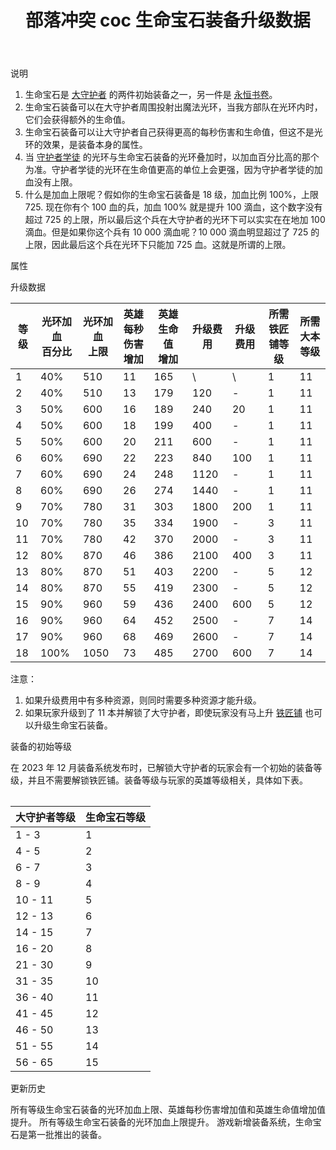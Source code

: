 ﻿---
title: "部落冲突 coc 生命宝石装备升级数据"
navTitle: "生命宝石"
shownTitle: "生命宝石"
description: "生命宝石是大守护者的两件初始装备之一。生命宝石装备可以在大守护者周围投射出魔法光环，当我方部队在光环内时，它们会获得额外的生命值。当守护者学徒的光环与生命宝石装备的光环叠加时，以加血百分比高的那个为准。"
module: upgrade-home
imgFolder: home_heroes/0781
wiki: https://clashofclans.fandom.com/wiki/Life_Gem
canonical: /upgrade/0781-Life-Gem
---

<UnitInfo :folder="$frontmatter.imgFolder" imgSrc="Life_Gem_info.png" :imgAlt="$frontmatter.navTitle" description="附近友军单位获得额外生命值。" />

<SmallTitle>说明</SmallTitle>

1. 生命宝石是 [大守护者](/upgrade/0202-Grand-Warden) 的两件初始装备之一，另一件是 [永恒书卷](/upgrade/0780-Eternal-Tome)。
2. 生命宝石装备可以在大守护者周围投射出魔法光环，当我方部队在光环内时，它们会获得额外的生命值。
3. 生命宝石装备可以让大守护者自己获得更高的每秒伤害和生命值，但这不是光环的效果，是装备本身的属性。
4. 当 [守护者学徒](/upgrade/0089-Apprentice-Warden) 的光环与生命宝石装备的光环叠加时，以加血百分比高的那个为准。守护者学徒的光环在生命值更高的单位上会更强，因为守护者学徒的加血没有上限。
5. 什么是加血上限呢？假如你的生命宝石装备是 18 级，加血比例 100%，上限 725. 现在你有个 100 血的兵，加血 100% 就是提升 100 滴血，这个数字没有超过 725 的上限，所以最后这个兵在大守护者的光环下可以实实在在地加 100 滴血。但是如果你这个兵有 10 000 滴血呢？10 000 滴血明显超过了 725 的上限，因此最后这个兵在光环下只能加 725 血。这就是所谓的上限。

<SmallTitle>属性</SmallTitle>

<UnitProperties>
    <UnitProperty pKey="技能类型" pValue="被动技能" />
    <UnitProperty pKey="装备稀有度" pValue="普通" />
    <UnitProperty pKey="解锁条件" pValue="有大守护者即可" />
</UnitProperties>

<SmallTitle>升级数据</SmallTitle>

<script setup>
const tableExtraInfo = [
    {
        "column": 5,
        "type": "cost",
        "icon": "Shiny_Ore",
        "noGoldPass": true
    },
    {
        "column": 6,
        "type": "cost",
        "icon": "Glowy_Ore",
        "noGoldPass": true
    }
];
</script>

<UnitTable :tableExtraInfo="tableExtraInfo">

| 等级 |光环加血<br>百分比|光环加血<br>上限|英雄每秒<br>伤害增加|英雄生命值<br>增加|升级费用|升级费用|所需<br>铁匠铺等级|所需<br>大本等级|
| ---- |       ---      |      ---      |        ---        |       ---      |   ---  |  ---  |       ---       |       ---     |
|   1  |       40%      |      510      |         11        |       165      |    \   |   \   |        1        |       11      |
|   2  |       40%      |      510      |         13        |       179      |   120  |   -   |        1        |       11      |
|   3  |       50%      |      600      |         16        |       189      |   240  |   20  |        1        |       11      |
|   4  |       50%      |      600      |         18        |       199      |   400  |   -   |        1        |       11      |
|   5  |       50%      |      600      |         20        |       211      |   600  |   -   |        1        |       11      |
|   6  |       60%      |      690      |         22        |       223      |   840  |  100  |        1        |       11      |
|   7  |       60%      |      690      |         24        |       248      |  1120  |   -   |        1        |       11      |
|   8  |       60%      |      690      |         26        |       274      |  1440  |   -   |        1        |       11      |
|   9  |       70%      |      780      |         31        |       303      |  1800  |  200  |        1        |       11      |
|  10  |       70%      |      780      |         35        |       334      |  1900  |   -   |        3        |       11      |
|  11  |       70%      |      780      |         42        |       370      |  2000  |   -   |        3        |       11      |
|  12  |       80%      |      870      |         46        |       386      |  2100  |  400  |        3        |       11      |
|  13  |       80%      |      870      |         51        |       403      |  2200  |   -   |        5        |       12      |
|  14  |       80%      |      870      |         55        |       419      |  2300  |   -   |        5        |       12      |
|  15  |       90%      |      960      |         59        |       436      |  2400  |  600  |        5        |       12      |
|  16  |       90%      |      960      |         64        |       452      |  2500  |   -   |        7        |       14      |
|  17  |       90%      |      960      |         68        |       469      |  2600  |   -   |        7        |       14      |
|  18  |      100%      |     1050      |         73        |       485      |  2700  |  600  |        7        |       14      |
</UnitTable>

注意：

1. 如果升级费用中有多种资源，则同时需要多种资源才能升级。<br>
2. 如果玩家升级到了 11 本并解锁了大守护者，即使玩家没有马上升 [铁匠铺](/upgrade/0488-Blacksmith) 也可以升级生命宝石装备。

<SmallTitle>装备的初始等级</SmallTitle>

在 2023 年 12 月装备系统发布时，已解锁大守护者的玩家会有一个初始的装备等级，并且不需要解锁铁匠铺。装备等级与玩家的英雄等级相关，具体如下表。

<Table maxWidth="25rem">

| 大守护者等级 | 生命宝石等级 |
|     ---     |     ---     |
|    1 - 3    |      1      |
|    4 - 5    |      2      |
|    6 - 7    |      3      |
|    8 - 9    |      4      |
|   10 - 11   |      5      |
|   12 - 13   |      6      |
|   14 - 15   |      7      |
|   16 - 20   |      8      |
|   21 - 30   |      9      |
|   31 - 35   |     10      |
|   36 - 40   |     11      |
|   41 - 45   |     12      |
|   46 - 50   |     13      |
|   51 - 55   |     14      |
|   56 - 65   |     15      |
</Table>

<SmallTitle>更新历史</SmallTitle>

<Timeline>
    <TimelineItem date="2025/02/10">
        <TimelineRow>所有等级生命宝石装备的光环加血上限、英雄每秒伤害增加值和英雄生命值增加值提升。</TimelineRow>
    </TimelineItem>
    <TimelineItem date="2024/09/09">
        <TimelineRow>所有等级生命宝石装备的光环加血上限提升。</TimelineRow>
    </TimelineItem>
    <TimelineItem date="2023/12/12">
        <TimelineRow>游戏新增装备系统，生命宝石是第一批推出的装备。</TimelineRow>
    </TimelineItem>
    <TimelineItem :historyBottom="true" />
</Timeline>
